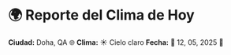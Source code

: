 # 🌍 Reporte del Clima de Hoy

**Ciudad:** Doha, QA 🌐
**Clima:** ☀️ Cielo claro
**Fecha:** 📅 12, 05, 2025 🚀
